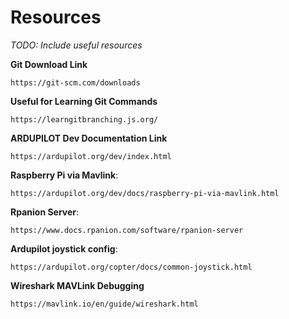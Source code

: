 # Resources
*TODO: Include useful resources*

**Git Download Link**
```
https://git-scm.com/downloads
```
**Useful for Learning Git Commands**
```
https://learngitbranching.js.org/
```
**ARDUPILOT Dev Documentation Link**
```
https://ardupilot.org/dev/index.html
```
**Raspberry Pi via Mavlink**:
```
https://ardupilot.org/dev/docs/raspberry-pi-via-mavlink.html
```
**Rpanion Server**:
```
https://www.docs.rpanion.com/software/rpanion-server
```
**Ardupilot joystick config**:
```
https://ardupilot.org/copter/docs/common-joystick.html
```
**Wireshark MAVLink Debugging**
```
https://mavlink.io/en/guide/wireshark.html
```
